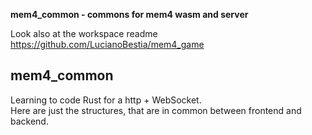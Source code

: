 **mem4_common - commons for mem4 wasm and server**

[comment]: # (lmake_readme version)  
Look also at the workspace readme https://github.com/LucianoBestia/mem4_game  

## mem4_common
Learning to code Rust for a http + WebSocket.  
Here are just the structures, that are in common between frontend and backend.  





